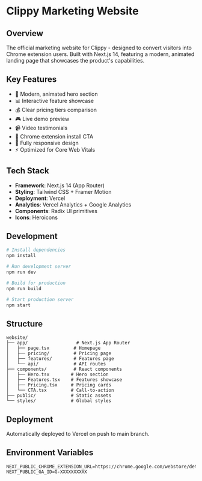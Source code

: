 # Clippy Marketing Website

## Overview
The official marketing website for Clippy - designed to convert visitors into Chrome extension users. Built with Next.js 14, featuring a modern, animated landing page that showcases the product's capabilities.

## Key Features
- 🎨 Modern, animated hero section
- 📊 Interactive feature showcase
- 💰 Clear pricing tiers comparison
- 🎮 Live demo preview
- 📹 Video testimonials
- 🚀 Chrome extension install CTA
- 📱 Fully responsive design
- ⚡ Optimized for Core Web Vitals

## Tech Stack
- **Framework**: Next.js 14 (App Router)
- **Styling**: Tailwind CSS + Framer Motion
- **Deployment**: Vercel
- **Analytics**: Vercel Analytics + Google Analytics
- **Components**: Radix UI primitives
- **Icons**: Heroicons

## Development

```bash
# Install dependencies
npm install

# Run development server
npm run dev

# Build for production
npm run build

# Start production server
npm start
```

## Structure

```
website/
├── app/                  # Next.js App Router
│   ├── page.tsx         # Homepage
│   ├── pricing/         # Pricing page
│   ├── features/        # Features page
│   └── api/             # API routes
├── components/          # React components
│   ├── Hero.tsx        # Hero section
│   ├── Features.tsx    # Features showcase
│   ├── Pricing.tsx     # Pricing cards
│   └── CTA.tsx         # Call-to-action
├── public/             # Static assets
└── styles/             # Global styles
```

## Deployment
Automatically deployed to Vercel on push to main branch.

## Environment Variables
```env
NEXT_PUBLIC_CHROME_EXTENSION_URL=https://chrome.google.com/webstore/detail/clippy/...
NEXT_PUBLIC_GA_ID=G-XXXXXXXXXX
```

